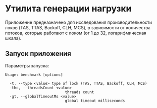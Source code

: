# Утилита генерации нагрузки

Приложение предназначено для исследования производительности локов (TAS, TTAS, Backoff, CLH, MCS), в зависимости от количества потоков, которые работают с локом (от 1 до 32, логарифмическая шкала).

## Запуск приложения


Параметры запуска:

```shell
Usage: benchmark [options]

  -t, --type <value> type of lock (TAS, TTAS, Backoff, CLH, MCS)
  -thc, --threadsCount <value>
                           threads count
  -gt, --globalTimeoutMs <value>
                           global timeout milliseconds

```